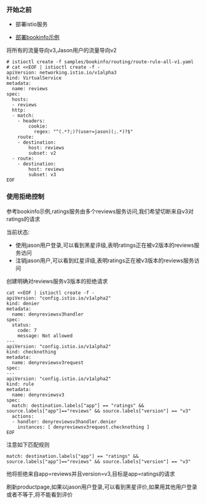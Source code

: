 ### 开始之前

* 部署istio服务

* [部署bookinfo示例](https://istio.io/docs/guides/bookinfo/)

将所有的流量导向v3,Jason用户的流量导向v2

```
# istioctl create -f samples/bookinfo/routing/route-rule-all-v1.yaml
# cat <<EOF | istioctl create -f -
apiVersion: networking.istio.io/v1alpha3
kind: VirtualService
metadata:
  name: reviews
spec:
  hosts:
  - reviews
  http:
  - match:
    - headers:
        cookie:
          regex: "^(.*?;)?(user=jason)(;.*)?$"
    route:
    - destination:
        host: reviews
        subset: v2
  - route:
    - destination:
        host: reviews
        subset: v3
EOF
```

### 使用拒绝控制

参考bookinfo示例,ratings服务由多个reviews服务访问,我们希望切断来自v3对ratings的请求

当前状态:

* 使用jason用户登录,可以看到黑星评级,表明ratings正在被v2版本的reviews服务访问
* 注销jason用户,可以看到红星评级,表明ratings正在被v3版本的reviews服务访问

创建明确对reviews服务v3版本的拒绝请求

```
cat <<EOF | istioctl create -f -
apiVersion: "config.istio.io/v1alpha2"
kind: denier
metadata:
  name: denyreviewsv3handler
spec:
  status:
    code: 7
    message: Not allowed
---
apiVersion: "config.istio.io/v1alpha2"
kind: checknothing
metadata:
  name: denyreviewsv3request
spec:
---
apiVersion: "config.istio.io/v1alpha2"
kind: rule
metadata:
  name: denyreviewsv3
spec:
  match: destination.labels["app"] == "ratings" && source.labels["app"]=="reviews" && source.labels["version"] == "v3"
  actions:
  - handler: denyreviewsv3handler.denier
    instances: [ denyreviewsv3request.checknothing ]
EOF
```

注意如下匹配规则

```
match: destination.labels["app"] == "ratings" && source.labels["app"]=="reviews" && source.labels["version"] == "v3"

```

他将拒绝来自app=reviews并且version=v3,目标是app=ratings的请求

刷新productpage,如果以jason用户登录,可以看到黑星评价,如果用其他用户登录或者不等于,将不能看到评价

